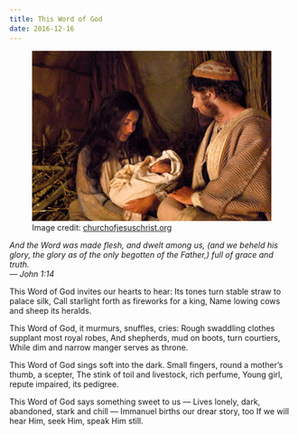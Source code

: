 ```yaml
---
title: This Word of God
date: 2016-12-16
---
```


<figure>
<img src="assets/nativity.jpg"/>
<figcaption>Image credit: <a target="_blank" href="https://www.churchofjesuschrist.org/media/image/nativity-scene-mary-joseph-baby-jesus-35a6461?lang=eng">churchofjesuschrist.org</a></figcaption>
</figure>

*And the Word was made flesh, and dwelt among us, (and we beheld his glory, the glory as of the only begotten of the Father,) full of grace and truth.<br>
&mdash; John 1:14*

<p class="poetry">This Word of God invites our hearts to hear:
Its tones turn stable straw to palace silk,
Call starlight forth as fireworks for a king,
Name lowing cows and sheep its heralds.

This Word of God, it murmurs, snuffles, cries:
Rough swaddling clothes supplant most royal robes,
And shepherds, mud on boots, turn courtiers,
While dim and narrow manger serves as throne.

This Word of God sings soft into the dark.
Small fingers, round a mother’s thumb, a scepter,
The stink of toil and livestock, rich perfume,
Young girl, repute impaired, its pedigree.

This Word of God says something sweet to us &mdash;
Lives lonely, dark, abandoned, stark and chill &mdash;
Immanuel births our drear story, too
If we will hear Him, seek Him, speak Him still.</p>

